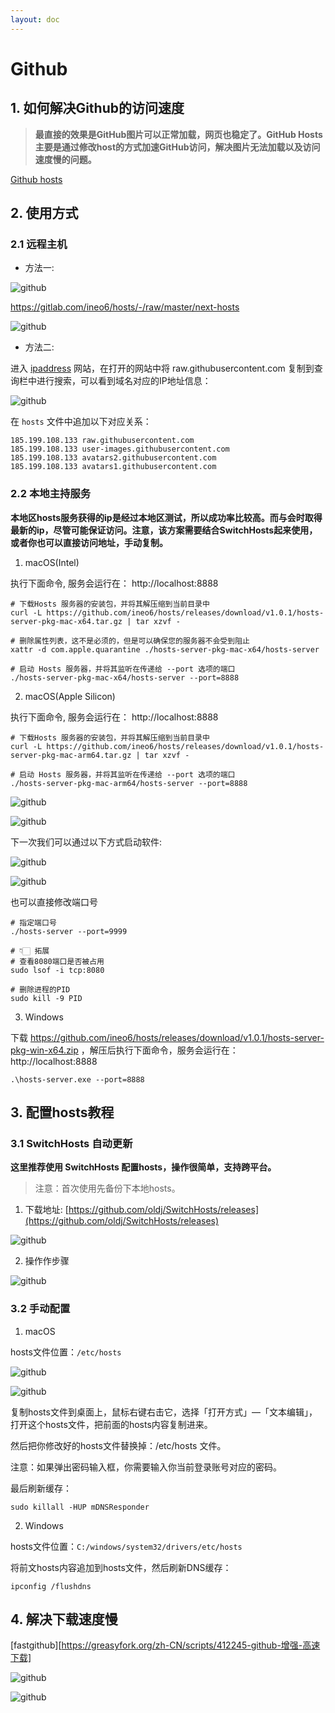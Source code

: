 ```yaml
---
layout: doc
---
```


# Github

## 1. 如何解决Github的访问速度

  > **最直接的效果是GitHub图片可以正常加载，网页也稳定了。GitHub Hosts主要是通过修改host的方式加速GitHub访问，解决图片无法加载以及访问速度慢的问题。**

  [Github hosts](https://github.com/ineo6/hosts#windows)

## 2. 使用方式

### 2.1 远程主机

  - 方法一:

  ![github](/github_01.png)

  https://gitlab.com/ineo6/hosts/-/raw/master/next-hosts

  ![github](/github_02.png)


  - 方法二:

  进入 [ipaddress](www.ipaddress.com) 网站，在打开的网站中将 raw.githubusercontent.com 复制到查询栏中进行搜索，可以看到域名对应的IP地址信息：

  ![github](/github_10.png)

  在 `hosts` 文件中追加以下对应关系：

  ```shell
  185.199.108.133 raw.githubusercontent.com
  185.199.108.133 user-images.githubusercontent.com
  185.199.108.133 avatars2.githubusercontent.com
  185.199.108.133 avatars1.githubusercontent.com
  ```

### 2.2 本地主持服务

  **本地区hosts服务获得的ip是经过本地区测试，所以成功率比较高。而与会时取得最新的ip，尽管可能保证访问。注意，该方案需要结合SwitchHosts起来使用，或者你也可以直接访问地址，手动复制。**

  1. macOS(Intel)

  执行下面命令, 服务会运行在： http://localhost:8888

  ```shell
  # 下载Hosts 服务器的安装包，并将其解压缩到当前目录中
  curl -L https://github.com/ineo6/hosts/releases/download/v1.0.1/hosts-server-pkg-mac-x64.tar.gz | tar xzvf -

  # 删除属性列表，这不是必须的，但是可以确保您的服务器不会受到阻止
  xattr -d com.apple.quarantine ./hosts-server-pkg-mac-x64/hosts-server

  # 启动 Hosts 服务器，并将其监听在传递给 --port 选项的端口
  ./hosts-server-pkg-mac-x64/hosts-server --port=8888
  ```

  2. macOS(Apple Silicon)

  执行下面命令, 服务会运行在： http://localhost:8888

  ```shell
  # 下载Hosts 服务器的安装包，并将其解压缩到当前目录中
  curl -L https://github.com/ineo6/hosts/releases/download/v1.0.1/hosts-server-pkg-mac-arm64.tar.gz | tar xzvf -

  # 启动 Hosts 服务器，并将其监听在传递给 --port 选项的端口
  ./hosts-server-pkg-mac-arm64/hosts-server --port=8888
  ```

  ![github](/github_03.png)

  ![github](/github_04.png)

  下一次我们可以通过以下方式启动软件:

  ![github](/github_05.png)

  ![github](/github_04.png)

  也可以直接修改端口号

  ```shell
  # 指定端口号
  ./hosts-server --port=9999

  # 👇🏻 拓展
  # 查看8080端口是否被占用
  sudo lsof -i tcp:8080

  # 删除进程的PID
  sudo kill -9 PID
  ```

  3. Windows

  下载 https://github.com/ineo6/hosts/releases/download/v1.0.1/hosts-server-pkg-win-x64.zip ，解压后执行下面命令，服务会运行在： http://localhost:8888

  ```shell
  .\hosts-server.exe --port=8888
  ```



## 3. 配置hosts教程

### 3.1 SwitchHosts 自动更新

  **这里推荐使用 SwitchHosts 配置hosts，操作很简单，支持跨平台。**

  > 注意：首次使用先备份下本地hosts。

  1. 下载地址: [https://github.com/oldj/SwitchHosts/releases](https://github.com/oldj/SwitchHosts/releases)

  ![github](/github_06.png)

  2. 操作作步骤

  ![github](/github_07.png)

### 3.2 手动配置

  1. macOS

  hosts文件位置：`/etc/hosts`

  ![github](/github_08.png)

  ![github](/github_09.png)

  复制hosts文件到桌面上，鼠标右键右击它，选择「打开方式」—「文本编辑」，打开这个hosts文件，把前面的hosts内容复制进来。

  然后把你修改好的hosts文件替换掉：/etc/hosts 文件。

  注意：如果弹出密码输入框，你需要输入你当前登录账号对应的密码。

  最后刷新缓存：

  ```shell
  sudo killall -HUP mDNSResponder 
  ```

  2. Windows

  hosts文件位置：`C:/windows/system32/drivers/etc/hosts`

  将前文hosts内容追加到hosts文件，然后刷新DNS缓存：

  ```shell
  ipconfig /flushdns
  ```

## 4. 解决下载速度慢

  [fastgithub][https://greasyfork.org/zh-CN/scripts/412245-github-增强-高速下载]

  ![github](/github_11.png)
  
  ![github](/github_12.png)
